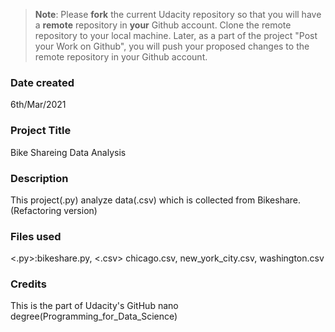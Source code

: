 >**Note**: Please **fork** the current Udacity repository so that you will have a **remote** repository in **your** Github account. Clone the remote repository to your local machine. Later, as a part of the project "Post your Work on Github", you will push your proposed changes to the remote repository in your Github account.

### Date created
6th/Mar/2021

### Project Title
Bike Shareing Data Analysis

### Description
This project(.py) analyze data(.csv) which is collected from Bikeshare. 
(Refactoring version)

### Files used
<.py>:bikeshare.py, <.csv> chicago.csv, new_york_city.csv, washington.csv

### Credits
This is the part of Udacity's GitHub nano degree(Programming_for_Data_Science)

